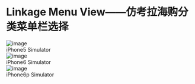 # Linkage Menu View——仿考拉海购分类菜单栏选择

![image](https://github.com/EmotionV/LinkageMenu/blob/master/gif/i5.gif)   
iPhone5 Simulator   
![image](https://github.com/EmotionV/LinkageMenu/blob/master/gif/i6.gif)   
iPhone6 Simulator   
![image](https://github.com/EmotionV/LinkageMenu/blob/master/gif/i6p.gif)   
iPhone6p Simulator   
  



